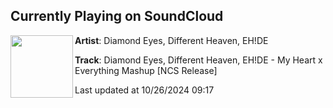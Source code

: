 ## Currently Playing on SoundCloud

[<img align="left" width="100" src="https://i1.sndcdn.com/artworks-Udz2unftmUKh530V-w2s0SA-t500x500.png">](https://soundcloud.com/nocopyrightsounds/diamond-eyes-different-heaven-ehde-my-heart-x-everything-mashup-ncs-release)

**Artist**: Diamond Eyes, Different Heaven, EH!DE 

**Track**: Diamond Eyes, Different Heaven, EH!DE - My Heart x Everything Mashup [NCS Release]

Last updated at 10/26/2024 09:17
